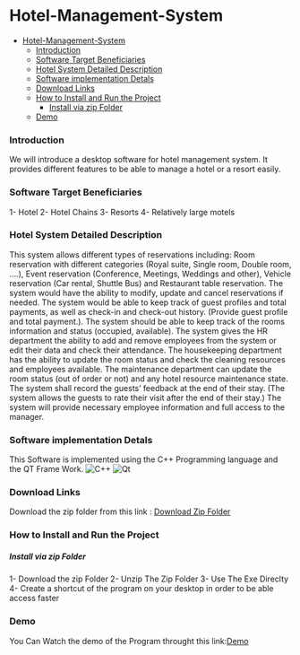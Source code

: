 # Hotel-Management-System




  
- [Hotel-Management-System](#hotel-management-system)
    - [Introduction](#introduction)
    - [Software Target Beneficiaries](#software-target-beneficiaries)
    - [Hotel System Detailed Description](#hotel-system-detailed-description)
    - [Software implementation Detals](#software-implementation-detals)
    - [Download Links](#download-links)
    - [How to Install and Run the Project](#how-to-install-and-run-the-project)
        - [Install via zip Folder](#install-via-zip-folder)
    - [Demo](#demo)

   
### Introduction

We will introduce a desktop software for hotel management system. It provides different features to be able to manage a hotel or a resort easily. 

### Software Target Beneficiaries
1- Hotel
2- Hotel Chains
3- Resorts
4- Relatively large motels

### Hotel System Detailed Description

This system allows different types of reservations including: Room reservation with different categories (Royal suite, Single room, Double room, ….), Event reservation (Conference, Meetings, Weddings and other), Vehicle reservation (Car rental, Shuttle Bus) and Restaurant table reservation.
The system would have the ability to modify, update and cancel reservations if needed. The system would be able to keep track of guest profiles and total payments, as well as check-in and check-out history. (Provide guest profile and total payment.). The system should be able to keep track of the rooms information and status (occupied, available). The system gives the HR department the ability to add and remove employees from the system or edit their data and check their attendance. The housekeeping department has the ability to update the room status and check the cleaning resources and employees available. The maintenance department can update the room status (out of order or not) and any hotel resource maintenance state. The system shall record the guests’ feedback at the end of their stay. (The system allows the guests to rate their visit after the end of their stay.)
The system will provide necessary employee information and full access to the manager.

### Software implementation Detals 
This Software is implemented using the C++ Programming language and the QT Frame Work.
![C++](https://img.shields.io/badge/c++-%2300599C.svg?style=for-the-badge&logo=c%2B%2B&logoColor=white)
![Qt](https://img.shields.io/badge/Qt-%23217346.svg?style=for-the-badge&logo=Qt&logoColor=white)

### Download Links
Download the zip folder from this link : [Download Zip Folder](https://drive.google.com/file/d/1M1ol_mOS2gLDrZGshcL70OOUlNJjixAF/view)




### How to Install and Run the Project


##### Install via zip Folder

1- Download the zip Folder
2- Unzip The Zip Folder
3- Use The Exe Direclty
4- Create a shortcut of the program on your desktop in order to be able access faster


### Demo
You Can Watch the demo of the Program throught this link:[Demo](https://www.youtube.com/watch?v=gtSsrvxCe4A&feature=youtu.be)


